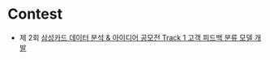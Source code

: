 # Contest

* 제 2회 [삼성카드 데이터 분석 & 아이디어 공모전 Track 1 고객 피드백 분류 모델 개발](https://github.com/hundredeuk2/Contest/tree/main/Scic2021 "contest1")
